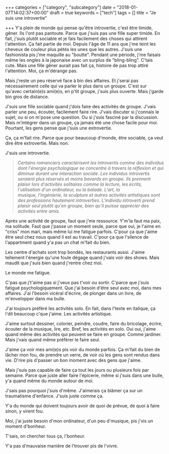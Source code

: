 +++
categories = ["category", "subcategory"]
date = "2018-01-07T14:02:37+00:00"
draft = true
keywords = ["tech"]
tags = []
title = "Je suis une introvertie"

+++
Y'a plein de monde qui pense qu'être introvertie, c'est être timide, gêner. Ils l'ont pas pantoute. Parce que j'suis pas une fille super timide. En fait, j'suis plutôt sociable et je fais facilement des choses qui attirent l'attention. Ça fait partie de moi. Depuis l'âge de 11 ans que j'me teint les cheveux de couleur plus pétés les unes que les autres. J'suis une fashionista pis j'me maquille au "boutte". Pendant une période, j'me faisais même les ongles à la japonaise avec un surplus de "bling-bling". C'tais cute. Mais une fille gêner aurait pas fait ça, histoire de pas trop attiré l'attention. Moi, ça m'dérange pas. 

Mais j'reste un peu réservé face à bin des affaires. Et j'serai pas nécessairement celle qui va parler le plus dans un groupe. C'est sur qu'avec certain(e)s ami(e)s, en p'tit groupe, j'suis plus ouverte. Mais j'garde bin gros de distance. 

J'suis une fille sociable quand j'dois faire des activités de groupe. J'vais parler une peu, écouter, facilement faire rire. J'vais discuter si j'connais le sujet, ou si on m'pose une question. Ou si j'suis fasciné par la discussion. Mais m'intégrer dans un groupe, ça jamais été une chose facile pour moi. Pourtant, les gens pense que j'suis une extrovertie.

Ça, ça m'fait rire. Parce que pour beaucoup d'monde, être sociable, ça veut dire être extrovertie. Mais non. 

J'suis une introvertie.

> _Certains romanciers caractérisent les introvertis comme des individus dont l'énergie psychologique se concentre à travers la réflexion et qui diminue durant une interaction sociale. Les individus introvertis seraient plus réservés et moins bavards en groupe. Ils prennent plaisir lors d'activités solitaires comme la lecture, les écrits, l'utilisation d'un ordinateur, ou la balade. L'art, la musique, l'ingénierie, la sculpture et autres activités artistiques sont des professions hautement introverties. L'individu introverti prend plaisir seul plutôt qu'en groupe, bien qu'il puisse apprécier des activités entre amis._ 

Après une activité de groupe, faut que j'me ressource. Y'm'la faut ma paix, ma solitude. Faut que j'passe un moment seule, parce que oui, je l'aime en "criss" mon mari, mais même lui me fatigue parfois. C'pour ça que j'aime être seul chez nous quand il est au travail. C'pour ça que l'silence de l'appartment quand y'a pas un chat m'fait du bien. 

Les centre d'achats sont trop bondés, les restaurants aussi. J'aime tellement l'énergie qu'une foule dégage quand j'vais voir des shows. Mais maudit que j'suis bien quand j'rentre chez moi.

Le monde me fatigue. 

C'pas que j't'aime pas si j'veux pas t'voir ou sortir. C'parce que j'suis fatigué psychologiquement. Que j'ai besoin d'être seul avec moi, dans mes affaires. J'ai l'besoin vicéral d'écrire, de plonger dans un livre, de m'envelopper dans ma bulle. 

J'ai toujours préféré les activités solo. En fait, dans l'texte en italique, ça l'dit beaucoup c'que j'aime. Les activités artistique. 

J'aime surtout dessiner, colorier, peindre, coudre, faire du bricolage, écrire, écouter de la musique, lire, etc. Bref, les activités en solo. Oui oui, j'aime quand même des activités qui peuvent se faire en groupe. Comme jardiner. Mais j'vais quand même préférer le faire seul. 

J'aime ça voir mes ami(e)s pis voir du monde parfois. Ça m'fait du bien de lâcher mon fou, de prendre un verre, de voir où les gens sont rendus dans vie. D'rire pis d'passer un bon moment avec des gens que j'aime. 

Mais j'suis pas capable de faire ça tout les jours ou plusieurs fois par semaine. Parce que juste aller faire l'épicerie, même si j'suis dans une bulle, y'a quand même du monde autour de moi.

J'sais pas pourquoi j'suis d'même. J'aimerais ça blâmer ça sur un traumatisme d'enfance. J'suis juste comme ça. 

Y'a du monde qui doivent toujours avoir de quoi de prévue, de quoi à faire sinon, y virent fou. 

Moi, j'ai juste besoin d'mon ordinateur, d'un peu d'musique, pis j'vis un moment d'bonheur. 

T'sais, on chercher tous ça, l'bonheur. 

Y'a pas d'mauvaise manière de l'trouver pis de l'vivre. 